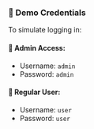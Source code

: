 ### 🔐 Demo Credentials

To simulate logging in:

#### 👤 Admin Access:
- Username: `admin`
- Password: `admin`

#### 👥 Regular User:
- Username: `user`
- Password: `user`
